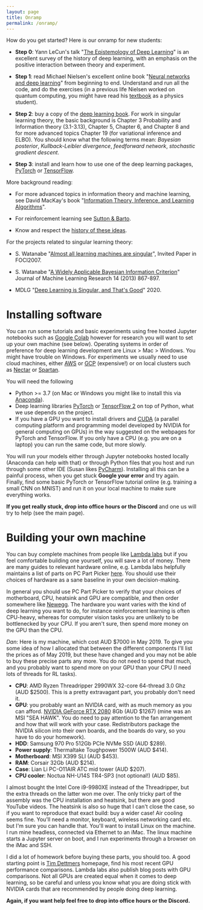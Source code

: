 ```yaml
---
layout: page
title: Onramp
permalink: /onramp/
---
```


How do you get started? Here is our onramp for new students:

  * **Step 0**: Yann LeCun's talk "[The Epistemology of Deep Learning](https://www.youtube.com/watch?v=gG5NCkMerHU)" is an excellent survey of the history of deep learning, with an emphasis on the positive interaction between theory and experiment.
  
  * **Step 1**: read Michael Nielsen's excellent online book "[Neural networks and deep learning](http://neuralnetworksanddeeplearning.com/)" from beginning to end. Understand and run all the code, and do the exercises (in a previous life Nielsen worked on quantum computing, you might have read his [textbook](https://www.amazon.com/Quantum-Computation-Information-10th-Anniversary/dp/1107002176) as a physics student).
  
  * **Step 2**: buy a copy of the [deep learning book](https://www.deeplearningbook.org/). For work in singular learning theory, the basic background is Chapter 3 Probability and Information theory (3.1-3.13), Chapter 5, Chapter 6, and Chapter 8 and for more advanced topics Chapter 19 (for variational inference and ELBO). You should know what the following terms mean: *Bayesian posterior*, *Kullback-Leibler divergence*, *feedforward network*, *stochastic gradient descent*.
  
  * **Step 3**: install and learn how to use one of the deep learning packages, [PyTorch](https://pytorch.org/) or [TensorFlow](https://www.tensorflow.org/).
  
 More background reading:

  * For more advanced topics in information theory and machine learning, see David MacKay's book "[Information Theory, Inference, and Learning Algorithms](https://www.inference.org.uk/itprnn/book.pdf)".
  
  * For reinforcement learning see [Sutton & Barto](http://incompleteideas.net/book/the-book-2nd.html).
  
  * Know and respect the [history of these ideas](https://dennybritz.com/blog/deep-learning-most-important-ideas/).
  
For the projects related to singular learning theory:

  * S. Watanabe "[Almost all learning machines are singular](http://watanabe-www.math.dis.titech.ac.jp/users/swatanab/foci2007.pdf)", Invited Paper in FOCI2007.
  
  * S. Watanabe "[A Widely Applicable Bayesian Information Criterion](http://www.jmlr.org/papers/volume14/watanabe13a/watanabe13a.pdf)" Journal of Machine Learning Research 14 (2013) 867-897.
  
  * MDLG "[Deep Learning is Singular, and That's Good](https://openreview.net/forum?id=8EGmvcCVrmZ)" 2020.

# Installing software

You can run some tutorials and basic experiments using free hosted Jupyter notebooks such as [Google Colab](https://colab.research.google.com/) however for research you will want to set up your own machine (see below). Operating systems in order of preference for deep learning development are Linux > Mac > Windows. You might have trouble on Windows. For experiments we usually need to use cloud machines, either [AWS](https://aws.amazon.com/) or [GCP](https://cloud.google.com/) (expensive!) or on local clusters such as [Nectar](https://nectar.org.au/) or [Spartan](https://dashboard.hpc.unimelb.edu.au/).

You will need the following

  * Python >= 3.7 (on Mac or Windows you might like to install this via [Anaconda](https://www.anaconda.com/distribution/)).
  * Deep learning libraries [PyTorch](https://pytorch.org/get-started/locally/) or [TensorFlow 2](https://www.tensorflow.org/install) on top of Python, what we use depends on the project.
  * If you have a GPU you want to install drivers and [CUDA](https://developer.nvidia.com/cuda-zone) (a parallel computing platform and programming model developed by NVIDIA for general computing on GPUs) in the way suggested on the webpages for PyTorch and TensorFlow. If you only have a CPU (e.g. you are on a laptop) you can run the same code, but more slowly.

You will run your models either through Jupyter notebooks hosted locally (Anaconda can help with that) or through Python files that you host and run through some other IDE (Susan likes [PyCharm](https://www.jetbrains.com/pycharm/)). Installing all this can be a painful process, when you get stuck **Google your error** and try again. Finally, find some basic PyTorch or TensorFlow tutorial online (e.g. training a small CNN on MNIST) and run it on your local machine to make sure everything works. 

**If you get really stuck, drop into office hours or the Discord** and one us will try to help (see the main page).

# Building your own machine

You can buy complete machines from people like [Lambda labs](https://lambdalabs.com/) but if you feel comfortable building one yourself, you will save a lot of money. There are many guides to relevant hardware online, e.g. Lambda labs helpfully maintains a list of parts on PC Part Picker [here](https://pcpartpicker.com/b/FGP323). You should use their choices of hardware as a sane baseline in your own decision-making. 

In general you should use PC Part Picker to verify that your choices of motherboard, CPU, heatsink and GPU are compatible, and then order somewhere like [Newegg](https://www.newegg.com/global/au-en/). The hardware you want varies with the kind of deep learning you want to do, for instance reinforcement learning is often CPU-heavy, whereas for computer vision tasks you are unlikely to be bottlenecked by your CPU. If you aren't sure, then spend more money on the GPU than the CPU.

*Dan*: Here is my machine, which cost AUD $7000 in May 2019. To give you some idea of how I allocated that between the different components I'll list the prices as of May 2019, but these have changed and you may not be able to buy these precise parts any more. You do not need to spend that much, and you probably want to spend more on your GPU than your CPU (I need lots of threads for RL tasks).

  * **CPU**: AMD Ryzen Threadripper 2990WX 32-core 64-thread 3.0 Ghz (AUD $2500). This is a pretty extravagant part, you probably don't need it.
  * **GPU**: you probably want an NVIDIA card, with as much memory as you can afford. [NVIDIA GeForce RTX 2080](https://www.nvidia.com/en-au/geforce/graphics-cards/rtx-2080/) 8Gb (AUD $1267) (mine was an MSI "SEA HAWK". You do need to pay attention to the fan arrangement and how that will work with your case. Redistributors package the NVIDIA silicon into their own boards, and the boards do vary, so you have to do your homework).
  * **HDD**: Samsung 970 Pro 512Gb PCIe NVMe SSD (AUD $289).
  * **Power supply**: Thermaltake Toughpower 1500W (AUD $414).
  * **Motherboard**: MSI X399 SLI (AUD $453).
  * **RAM**: Corsair 32Gb (AUD $214).
  * **Case**: Lian Li PC-O11AIR ATC mid tower (AUD $207).
  * **CPU cooler**: Noctua NH-U14S TR4-SP3 (not optional!) (AUD $85).
  
I almost bought the Intel Core i9-9980XE instead of the Threadripper, but the extra threads on the latter won me over. The only tricky part of the assembly was the CPU installation and heatsink, but there are good YouTube videos. The heatsink is also so huge that I can't close the case, so if you want to reproduce that exact build: buy a wider case! Air cooling seems fine. You'll need a monitor, keyboard, wireless networking card etc. but I'm sure you can handle that. You'll want to install Linux on the machine. I run mine headless, connected via Ethernet to an iMac. The linux machine starts a Jupyter server on boot, and I run experiments through a browser on the iMac and SSH.

I did a lot of homework before buying these parts, you should too. A good starting point is [Tim Dettmers](https://timdettmers.com/) homepage, find his most recent GPU performance comparisons. Lambda labs also publish blog posts with GPU comparisons. Not all GPUs are created equal when it comes to deep learning, so be careful and unless you know what you are doing stick with NVIDIA cards that are recommended by people doing deep learning.

**Again, if you want help feel free to drop into office hours or the Discord.**
